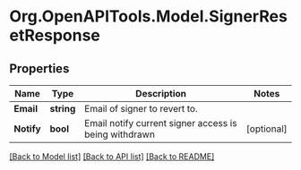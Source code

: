 
# Org.OpenAPITools.Model.SignerResetResponse

## Properties

Name | Type | Description | Notes
------------ | ------------- | ------------- | -------------
**Email** | **string** | Email of signer to revert to. | 
**Notify** | **bool** | Email notify current signer access is being withdrawn | [optional] 

[[Back to Model list]](../README.md#documentation-for-models)
[[Back to API list]](../README.md#documentation-for-api-endpoints)
[[Back to README]](../README.md)

